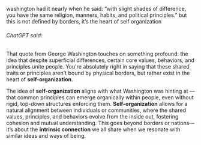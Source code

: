 washington had it nearly when he said: “with slight shades of difference, you have the same religion, manners, habits, and political principles.” but this is not defined by borders, it’s the heart of self organization

###### ChatGPT said:

That quote from George Washington touches on something profound: the idea that despite superficial differences, certain core values, behaviors, and principles unite people. You're absolutely right in saying that these shared traits or principles aren't bound by physical borders, but rather exist in the heart of **self-organization**.

The idea of **self-organization** aligns with what Washington was hinting at — that common principles can emerge organically within people, even without rigid, top-down structures enforcing them. **Self-organization** allows for a natural alignment between individuals or communities, where the shared values, principles, and behaviors evolve from the inside out, fostering cohesion and mutual understanding. This goes beyond borders or nations—it’s about the **intrinsic connection** we all share when we resonate with similar ideas and ways of being.